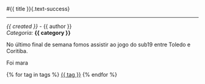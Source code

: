 #{{ title }}{.text-success}
<hr>

_{{ created }}_ - {{ author }}<br>
_Categoria:_ **{{ category }}**

No último final de semana fomos assistir ao jogo do sub19
entre Toledo e Coritiba.

Foi mara

{% for tag in tags %}
  <a class="btn btn-secondary btn-sm" href="#{{ tag }}">{{ tag }}</a>
{% endfor %}

